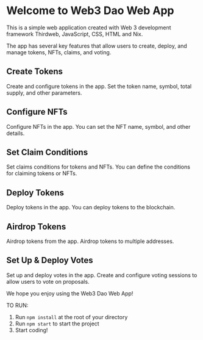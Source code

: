 # Welcome to Web3 Dao Web App

This is a simple web application created with Web 3 development framework Thirdweb, JavaScript, CSS, HTML and Nix.

The app has several key features that allow users to create, deploy, and manage tokens, NFTs, claims, and voting. 

## Create Tokens

Create and configure tokens in the app. Set the token name, symbol, total supply, and other parameters.

## Configure NFTs

Configure NFTs in the app. You can set the NFT name, symbol, and other details.

## Set Claim Conditions

Set claims conditions for tokens and NFTs. You can define the conditions for claiming tokens or NFTs.

## Deploy Tokens

Deploy tokens in the app. You can deploy tokens to the blockchain.

## Airdrop Tokens

Airdrop tokens from the app. Airdrop tokens to multiple addresses.

## Set Up & Deploy Votes

Set up and deploy votes in the app. Create and configure voting sessions to allow users to vote on proposals.

We hope you enjoy using the Web3 Dao Web App!

TO RUN:

1. Run `npm install` at the root of your directory
2. Run `npm start` to start the project
3. Start coding!

 
